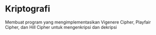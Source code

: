# Kriptografi
Membuat program yang mengimplementasikan Vigenere Cipher, Playfair Cipher, dan Hill Cipher untuk mengenkripsi dan dekripsi

